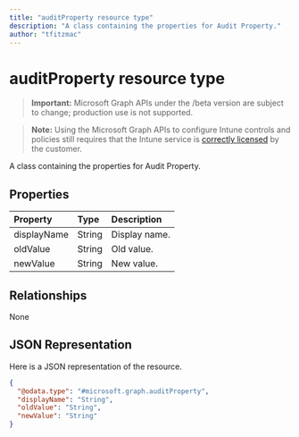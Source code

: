 ```yaml
---
title: "auditProperty resource type"
description: "A class containing the properties for Audit Property."
author: "tfitzmac"
---
```


# auditProperty resource type

> **Important:** Microsoft Graph APIs under the /beta version are subject to change; production use is not supported.

> **Note:** Using the Microsoft Graph APIs to configure Intune controls and policies still requires that the Intune service is [correctly licensed](https://go.microsoft.com/fwlink/?linkid=839381) by the customer.

A class containing the properties for Audit Property.

## Properties
|Property|Type|Description|
|:---|:---|:---|
|displayName|String|Display name.|
|oldValue|String|Old value.|
|newValue|String|New value.|

## Relationships
None

## JSON Representation
Here is a JSON representation of the resource.
<!-- {
  "blockType": "resource",
  "@odata.type": "microsoft.graph.auditProperty"
}
-->
``` json
{
  "@odata.type": "#microsoft.graph.auditProperty",
  "displayName": "String",
  "oldValue": "String",
  "newValue": "String"
}
```



